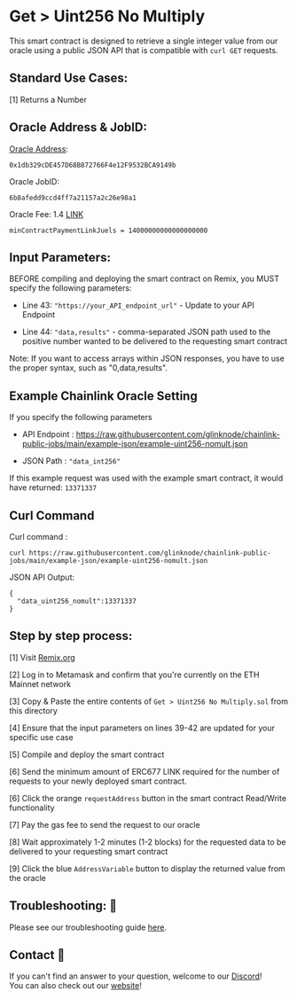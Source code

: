 # Get > Uint256 No Multiply
This smart contract is designed to retrieve a single integer value from our oracle using a public JSON API that is compatible with `curl GET` requests.

## Standard Use Cases:
[1] Returns a Number

## Oracle Address & JobID:
[Oracle Address](https://etherscan.io/token/0x1db329cDE457D68B872766F4e12F9532BCA9149b): 
```
0x1db329cDE457D68B872766F4e12F9532BCA9149b
```
Oracle JobID: 
```
6b8afedd9ccd4ff7a21157a2c26e98a1
```
Oracle Fee: 1.4 [LINK](https://etherscan.io/token/0x514910771AF9Ca656af840dff83E8264EcF986CA)
```
minContractPaymentLinkJuels = 14000000000000000000
```

## Input Parameters:
BEFORE compiling and deploying the smart contract on Remix, you MUST specify the following parameters:

* Line 43: `"https://your_API_endpoint_url"` - Update to your API Endpoint

* Line 44: `"data,results"` - comma-separated JSON path used to the positive number wanted to be delivered to the requesting smart contract

Note: If you want to access arrays within JSON responses, you have to use the proper syntax, such as "0,data,results".


## Example Chainlink Oracle Setting
If you specify the following parameters

* API Endpoint : https://raw.githubusercontent.com/glinknode/chainlink-public-jobs/main/example-json/example-uint256-nomult.json

* JSON Path : `"data_int256"`

If this example request was used with the example smart contract, it would have returned: `13371337`

## Curl Command
Curl command : 
```
curl https://raw.githubusercontent.com/glinknode/chainlink-public-jobs/main/example-json/example-uint256-nomult.json
```

JSON API Output:
```
{
  "data_uint256_nomult":13371337
}
```

## Step by step process:
[1] Visit [Remix.org](https://remix.ethereum.org/)

[2] Log in to Metamask and confirm that you're currently on the ETH Mainnet network

[3] Copy & Paste the entire contents of `Get > Uint256 No Multiply.sol` from this directory

[4] Ensure that the input parameters on lines 39-42 are updated for your specific use case

[5] Compile and deploy the smart contract

[6] Send the minimum amount of ERC677 LINK required for the number of requests to your newly deployed smart contract.

[6] Click the orange `requestAddress` button in the smart contract Read/Write functionality

[7] Pay the gas fee to send the request to our oracle

[8] Wait approximately 1-2 minutes (1-2 blocks) for the requested data to be delivered to your requesting smart contract

[9] Click the blue `AddressVariable` button to display the returned value from the oracle

## Troubleshooting: :nut_and_bolt:
Please see our troubleshooting guide [here](https://github.com/glinknode/chainlink-public-jobs#troubleshooting-nut_and_bolt).

## Contact :iphone:
If you can't find an answer to your question, welcome to our [Discord](https://discord.gg/KmZVYhYJUy)!  
You can also check out our [website](https://www.glink.solutions)!



